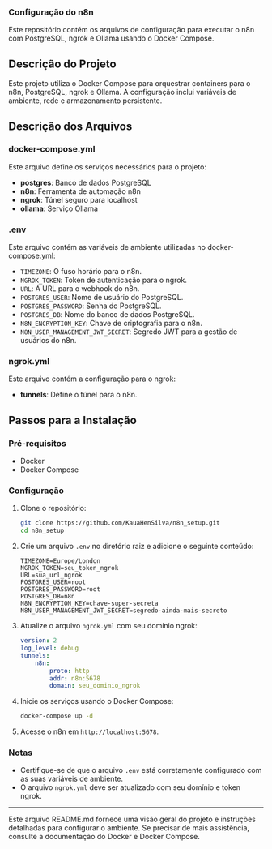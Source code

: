 ### Configuração do n8n

Este repositório contém os arquivos de configuração para executar o n8n com PostgreSQL, ngrok e Ollama usando o Docker Compose.

## Descrição do Projeto

Este projeto utiliza o Docker Compose para orquestrar containers para o n8n, PostgreSQL, ngrok e Ollama. A configuração inclui variáveis de ambiente, rede e armazenamento persistente.

## Descrição dos Arquivos

### docker-compose.yml

Este arquivo define os serviços necessários para o projeto:
- **postgres**: Banco de dados PostgreSQL
- **n8n**: Ferramenta de automação n8n
- **ngrok**: Túnel seguro para localhost
- **ollama**: Serviço Ollama

### .env

Este arquivo contém as variáveis de ambiente utilizadas no docker-compose.yml:
- `TIMEZONE`: O fuso horário para o n8n.
- `NGROK_TOKEN`: Token de autenticação para o ngrok.
- `URL`: A URL para o webhook do n8n.
- `POSTGRES_USER`: Nome de usuário do PostgreSQL.
- `POSTGRES_PASSWORD`: Senha do PostgreSQL.
- `POSTGRES_DB`: Nome do banco de dados PostgreSQL.
- `N8N_ENCRYPTION_KEY`: Chave de criptografia para o n8n.
- `N8N_USER_MANAGEMENT_JWT_SECRET`: Segredo JWT para a gestão de usuários do n8n.

### ngrok.yml

Este arquivo contém a configuração para o ngrok:
- **tunnels**: Define o túnel para o n8n.

## Passos para a Instalação

### Pré-requisitos

- Docker
- Docker Compose

### Configuração

1. Clone o repositório:
   ```sh
   git clone https://github.com/KauaHenSilva/n8n_setup.git
   cd n8n_setup
   ```

2. Crie um arquivo `.env` no diretório raiz e adicione o seguinte conteúdo:
   ```dotenv
   TIMEZONE=Europe/London
   NGROK_TOKEN=seu_token_ngrok
   URL=sua_url_ngrok
   POSTGRES_USER=root
   POSTGRES_PASSWORD=root
   POSTGRES_DB=n8n
   N8N_ENCRYPTION_KEY=chave-super-secreta
   N8N_USER_MANAGEMENT_JWT_SECRET=segredo-ainda-mais-secreto
   ```

3. Atualize o arquivo `ngrok.yml` com seu domínio ngrok:
   ```yaml
   version: 2
   log_level: debug
   tunnels:
       n8n:
           proto: http
           addr: n8n:5678
           domain: seu_dominio_ngrok
   ```

4. Inicie os serviços usando o Docker Compose:
   ```sh
   docker-compose up -d
   ```

5. Acesse o n8n em `http://localhost:5678`.

### Notas

- Certifique-se de que o arquivo `.env` está corretamente configurado com as suas variáveis de ambiente.
- O arquivo `ngrok.yml` deve ser atualizado com seu domínio e token ngrok.

---

Este arquivo README.md fornece uma visão geral do projeto e instruções detalhadas para configurar o ambiente. Se precisar de mais assistência, consulte a documentação do Docker e Docker Compose.
